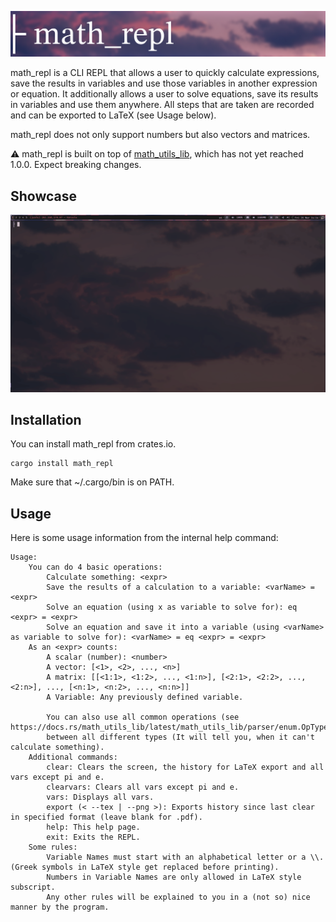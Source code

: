 ![math_repl banner](./images/banner.png)

math_repl is a CLI REPL that allows a user to quickly calculate expressions, save the results in variables and use those variables in another expression or equation. It additionally allows a user to solve equations, save its results in variables and use them anywhere. All steps that are taken are recorded and can be exported to LaTeX (see Usage below).

math_repl does not only support numbers but also vectors and matrices.

:warning: math_repl is built on top of [math_utils_lib](https://crates.io/crates/math_utils_lib), which has not yet reached 1.0.0. Expect breaking changes.

## Showcase

![A Gif Showcase of the REPL](./images/output.gif)

## Installation

You can install math_repl from crates.io.

```
cargo install math_repl
```

Make sure that ~/.cargo/bin is on PATH.

## Usage
Here is some usage information from the internal help command:

```
Usage:
    You can do 4 basic operations:
        Calculate something: <expr>
        Save the results of a calculation to a variable: <varName> = <expr>
        Solve an equation (using x as variable to solve for): eq <expr> = <expr>
        Solve an equation and save it into a variable (using <varName> as variable to solve for): <varName> = eq <expr> = <expr>
    As an <expr> counts:
        A scalar (number): <number>
        A vector: [<1>, <2>, ..., <n>]
        A matrix: [[<1:1>, <1:2>, ..., <1:n>], [<2:1>, <2:2>, ..., <2:n>], ..., [<n:1>, <n:2>, ..., <n:n>]]
        A Variable: Any previously defined variable.

        You can also use all common operations (see https://docs.rs/math_utils_lib/latest/math_utils_lib/parser/enum.OpType.html)
        between all different types (It will tell you, when it can't calculate something).
    Additional commands:
        clear: Clears the screen, the history for LaTeX export and all vars except pi and e.
        clearvars: Clears all vars except pi and e.
        vars: Displays all vars.
        export (< --tex | --png >): Exports history since last clear in specified format (leave blank for .pdf).
        help: This help page.
        exit: Exits the REPL.
    Some rules:
        Variable Names must start with an alphabetical letter or a \\. (Greek symbols in LaTeX style get replaced before printing).
        Numbers in Variable Names are only allowed in LaTeX style subscript.
        Any other rules will be explained to you in a (not so) nice manner by the program.
```
